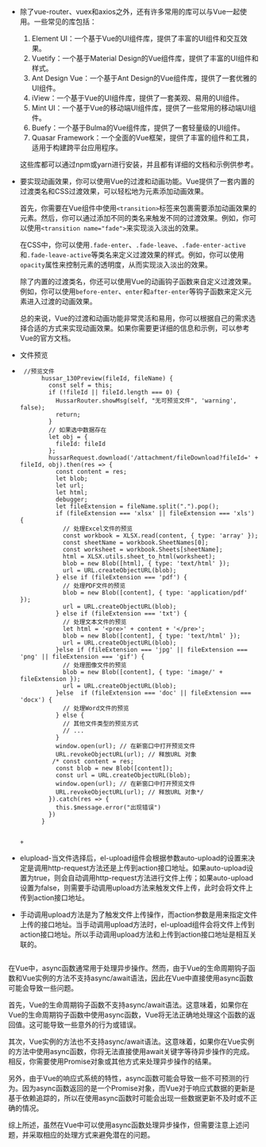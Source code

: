 + 除了vue-router、vuex和axios之外，还有许多常用的库可以与Vue一起使用。一些常见的库包括：

  1. Element UI：一个基于Vue的UI组件库，提供了丰富的UI组件和交互效果。
  2. Vuetify：一个基于Material Design的Vue组件库，提供了丰富的UI组件和样式。
  3. Ant Design Vue：一个基于Ant Design的Vue组件库，提供了一套优雅的UI组件。
  4. iView：一个基于Vue的UI组件库，提供了一套美观、易用的UI组件。
  5. Mint UI：一个基于Vue的移动端UI组件库，提供了一些常用的移动端UI组件。
  6. Buefy：一个基于Bulma的Vue组件库，提供了一套轻量级的UI组件。
  7. Quasar Framework：一个全面的Vue框架，提供了丰富的组件和工具，适用于构建跨平台应用程序。

  这些库都可以通过npm或yarn进行安装，并且都有详细的文档和示例供参考。

+ 要实现动画效果，你可以使用Vue的过渡和动画功能。Vue提供了一套内置的过渡类名和CSS过渡效果，可以轻松地为元素添加动画效果。

  首先，你需要在Vue组件中使用`<transition>`标签来包裹需要添加动画效果的元素。然后，你可以通过添加不同的类名来触发不同的过渡效果。例如，你可以使用`<transition name="fade">`来实现淡入淡出的效果。

  在CSS中，你可以使用`.fade-enter`、`.fade-leave`、`.fade-enter-active`和`.fade-leave-active`等类名来定义过渡效果的样式。例如，你可以使用`opacity`属性来控制元素的透明度，从而实现淡入淡出的效果。

  除了内置的过渡类名，你还可以使用Vue的动画钩子函数来自定义过渡效果。例如，你可以使用`before-enter`、`enter`和`after-enter`等钩子函数来定义元素进入过渡的动画效果。

  总的来说，Vue的过渡和动画功能非常灵活和易用，你可以根据自己的需求选择合适的方式来实现动画效果。如果你需要更详细的信息和示例，可以参考Vue的官方文档。

+ 文件预览

+ ```
   //预览文件
        hussar_130Preview(fileId, fileName) {
          const self = this;
          if (!fileId || fileId.length === 0) {
            HussarRouter.showMsg(self, "无可预览文件", 'warning', false);
            return;
          }
          // 如果选中数据存在
          let obj = {
            fileId: fileId
          };
          hussarRequest.download('/attachment/fileDownload?fileId=' + fileId, obj).then(res => {
            const content = res;
            let blob;
            let url;
            let html;
            debugger;
            let fileExtension = fileName.split(".").pop();
            if (fileExtension === 'xlsx' || fileExtension === 'xls') {
              // 处理Excel文件的预览
              const workbook = XLSX.read(content, { type: 'array' });
              const sheetName = workbook.SheetNames[0];
              const worksheet = workbook.Sheets[sheetName];
              html = XLSX.utils.sheet_to_html(worksheet);
              blob = new Blob([html], { type: 'text/html' });
              url = URL.createObjectURL(blob);
            } else if (fileExtension === 'pdf') {
              // 处理PDF文件的预览
              blob = new Blob([content], { type: 'application/pdf' });
              url = URL.createObjectURL(blob);
            } else if (fileExtension === 'txt') {
              // 处理文本文件的预览
              let html = '<pre>' + content + '</pre>';
              blob = new Blob([content], { type: 'text/html' });
              url = URL.createObjectURL(blob);
            }else if (fileExtension === 'jpg' || fileExtension === 'png' || fileExtension === 'gif') {
              // 处理图像文件的预览
              blob = new Blob([content], { type: 'image/' + fileExtension });
              url = URL.createObjectURL(blob);
            }else  if (fileExtension === 'doc' || fileExtension === 'docx') {
              // 处理Word文件的预览
            } else {
              // 其他文件类型的预览方式
              // ...
            }
            window.open(url); // 在新窗口中打开预览文件
            URL.revokeObjectURL(url); // 释放URL 对象
           /* const content = res;
            const blob = new Blob([content]);
            const url = URL.createObjectURL(blob);
            window.open(url); // 在新窗口中打开预览文件
            URL.revokeObjectURL(url); // 释放URL 对象*/
          }).catch(res => {
            this.$message.error("出现错误")
          })
        }
   ```
  ```

  +

+ elupload-当文件选择后，el-upload组件会根据参数auto-upload的设置来决定是调用http-request方法还是上传到action接口地址。如果auto-upload设置为true，则会自动调用http-request方法进行文件上传；如果auto-upload设置为false，则需要手动调用upload方法来触发文件上传，此时会将文件上传到action接口地址。

+ 手动调用upload方法是为了触发文件上传操作，而action参数是用来指定文件上传的接口地址。当手动调用upload方法时，el-upload组件会将文件上传到action接口地址。所以手动调用upload方法和上传到action接口地址是相互关联的。
  ```

在Vue中，async函数通常用于处理异步操作。然而，由于Vue的生命周期钩子函数和Vue实例的方法不支持async/await语法，因此在Vue中直接使用async函数可能会导致一些问题。

首先，Vue的生命周期钩子函数不支持async/await语法。这意味着，如果你在Vue的生命周期钩子函数中使用async函数，Vue将无法正确地处理这个函数的返回值。这可能导致一些意外的行为或错误。

其次，Vue实例的方法也不支持async/await语法。这意味着，如果你在Vue实例的方法中使用async函数，你将无法直接使用await关键字等待异步操作的完成。相反，你需要使用Promise对象或其他方式来处理异步操作的结果。

另外，由于Vue的响应式系统的特性，async函数可能会导致一些不可预测的行为。因为async函数返回的是一个Promise对象，而Vue对于响应式数据的更新是基于依赖追踪的，所以在使用async函数时可能会出现一些数据更新不及时或不正确的情况。

综上所述，虽然在Vue中可以使用async函数处理异步操作，但需要注意上述问题，并采取相应的处理方式来避免潜在的问题。